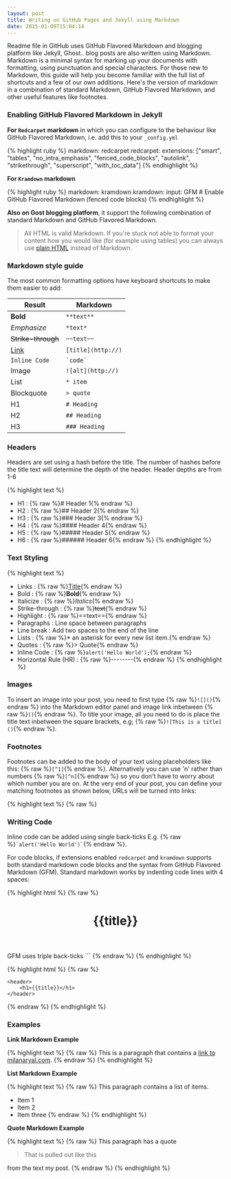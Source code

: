 ```yaml
---
layout: post
title: Writing on GitHub Pages and Jekyll using Markdown
date: 2015-01-09T15:04:14
---
```


Readme file in GitHub uses GitHub Flavored Markdown and blogging platform like Jekyll, Ghost.. blog posts are also written using Markdown. Markdown is a minimal syntax for marking up your documents with formatting, using punctuation and special characters. For those new to Markdown, this guide will help you become familiar with the full list of shortcuts and a few of our own additions. Here's the version of markdown in a combination of standard Markdown, GitHub Flavored Markdown, and other useful features like footnotes.

### Enabling GitHub Flavored Markdown in Jekyll

**For `Redcarpet` markdown** in which you can configure to the behaviour like GitHub Flavored Markdown, i.e. add this to your `_config.yml`

{% highlight ruby %}
markdown: redcarpet
redcarpet:
  extensions: ["smart", "tables", "no_intra_emphasis", "fenced_code_blocks", "autolink", "strikethrough", "superscript", "with_toc_data"]
{% endhighlight %}

**For `Kramdown` markdown**

{% highlight ruby %}
markdown: kramdown
kramdown:
  input: GFM # Enable GitHub Flavored Markdown (fenced code blocks)
{% endhighlight %}

**Also on Gost blogging platform**, it support the following combination of standard Markdown and GitHub Flavored Markdown.

> All HTML is valid Markdown. If you're stuck not able to format your content how you would like (for example using tables) you can always use [plain HTML](http://htmldog.com/guides/html/beginner/?__hstc=10303082.f33480622a9bdc4ffce7bcd81cc8cc49.1420789915940.1420789915940.1420789915940.1&__hssc=10303082.1.1420789915940&__hsfp=3394336207) instead of Markdown.

### Markdown style guide

The most common formatting options have keyboard shortcuts to make them easier to add:

|Result              |Markdown
|--------------------|---------------------------------------
|**Bold**            |```**text**```
|*Emphasize*         |```*text*```
|~~Strike-through~~  |```~~text~~```
|[Link](#)           |```[title](http://)```
|`Inline Code`       |``` `code` ```
|Image               |```![alt](http://)```
|List                |`* item`
|Blockquote          |`> quote`
|H1                  |`# Heading`
|H2                  |`## Heading`
|H3                  |`### Heading`

### Headers

Headers are set using a hash before the title. The number of hashes before the title text will determine the depth of the header. Header depths are from 1-6

{% highlight text %}
* H1 : {% raw %}# Header 1{% endraw %}
* H2 : {% raw %}## Header 2{% endraw %}
* H3 : {% raw %}### Header 3{% endraw %}
* H4 : {% raw %}#### Header 4{% endraw %}
* H5 : {% raw %}##### Header 5{% endraw %}
* H6 : {% raw %}###### Header 6{% endraw %}
{% endhighlight %}

### Text Styling

{% highlight text %}
* Links : {% raw %}[Title](URL){% endraw %}
* Bold : {% raw %}**Bold**{% endraw %}
* Italicize : {% raw %}*Italics*{% endraw %}
* Strike-through : {% raw %}~~text~~{% endraw %}
* Highlight : {% raw %}==text=={% endraw %}
* Paragraphs : Line space between paragraphs
* Line break : Add two spaces to the end of the line
* Lists : {% raw %}* an asterisk for every new list item.{% endraw %}
* Quotes : {% raw %}> Quote{% endraw %}
* Inline Code : {% raw %}`alert('Hello World');`{% endraw %}
* Horizontal Rule (HR) : {% raw %}--------{% endraw %}
{% endhighlight %}

### Images

To insert an image into your post, you need to first type {% raw %}`![]()`{% endraw %} into the Markdown editor panel and image link inbetween {% raw %}`()`{% endraw %}. To title your image, all you need to do is place the title text inbetween the square brackets, e.g; {% raw %}`![This is a title]()`{% endraw %}.

### Footnotes

Footnotes can be added to the body of your text using placeholders like this: {% raw %}`[^1]`{% endraw %}. Alternatively you can use 'n' rather than numbers {% raw %}`[^n]`{% endraw %} so you don't have to worry about which number you are on. At the very end of your post, you can define your matching footnotes as shown below, URLs will be turned into links:

{% highlight text %}
{% raw %}
[^1]: This is my first footnote
[^n]: Visit http://milanaryal.com
[^n]: A final footnote
{% endraw %}
{% endhighlight %}

### Writing Code

Inline code can be added using single back-ticks E.g. {% raw %}``` `alert('Hello World')` ```{% endraw %}.

For code blocks, if extensions enabled `redcarpet` and  `kramdown` supports both standard markdown code blocks and the syntax from GitHub Flavored Markdown (GFM). Standard markdown works by indenting code lines with 4 spaces:

{% highlight html %}
{% raw %}
<header>
        <h1>{{title}}</h1>
    </header>
GFM uses triple back-ticks ```
{% endraw %}
{% endhighlight %}

{% highlight html %}
{% raw %}
```
<header>
    <h1>{{title}}</h1>
</header>
```
{% endraw %}
{% endhighlight %}

### Examples

**Link Markdown Example**

{% highlight text %}
{% raw %}
This is a paragraph that contains a [link to milanaryal.com](http://milanaryal.com).
{% endraw %}
{% endhighlight %}

**List Markdown Example**

{% highlight text %}
{% raw %}
This paragraph contains a list of items.

* Item 1
* Item 2
* Item three
{% endraw %}
{% endhighlight %}

**Quote Markdown Example**

{% highlight text %}
{% raw %}
This paragraph has a quote

> That is pulled out like this

from the text my post.
{% endraw %}
{% endhighlight %}
